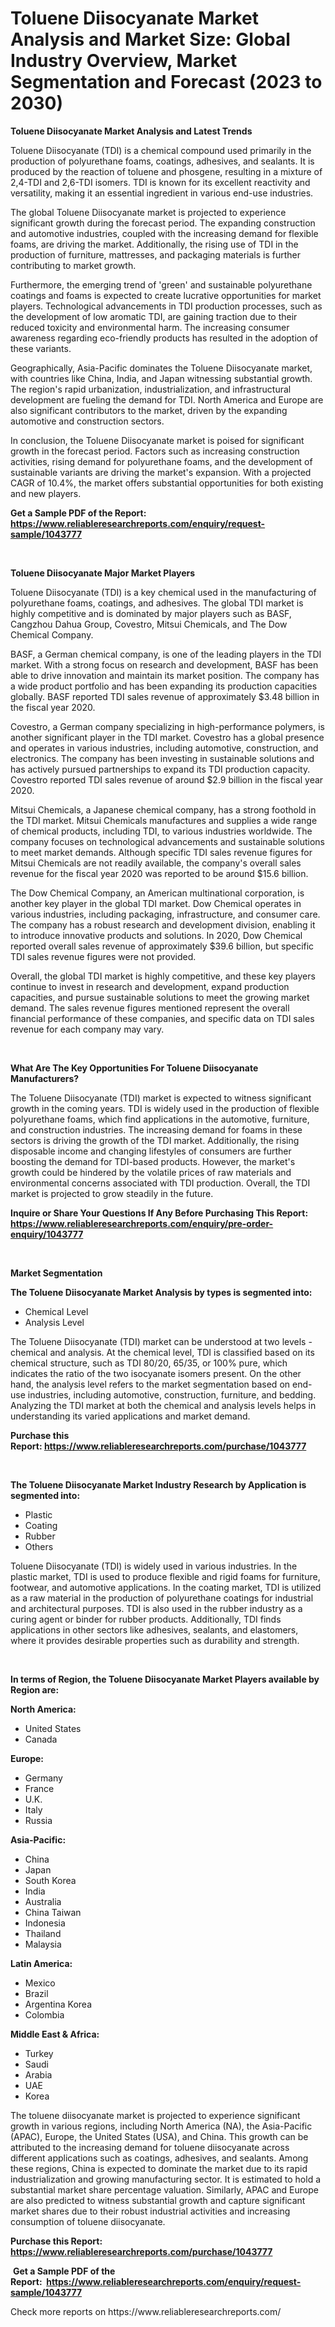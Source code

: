 <p><h1>Toluene Diisocyanate Market Analysis and Market Size: Global Industry Overview, Market Segmentation and Forecast (2023 to 2030)</h1></p><p><strong>Toluene Diisocyanate Market Analysis and Latest Trends</strong></p>
<p><p>Toluene Diisocyanate (TDI) is a chemical compound used primarily in the production of polyurethane foams, coatings, adhesives, and sealants. It is produced by the reaction of toluene and phosgene, resulting in a mixture of 2,4-TDI and 2,6-TDI isomers. TDI is known for its excellent reactivity and versatility, making it an essential ingredient in various end-use industries.</p><p>The global Toluene Diisocyanate market is projected to experience significant growth during the forecast period. The expanding construction and automotive industries, coupled with the increasing demand for flexible foams, are driving the market. Additionally, the rising use of TDI in the production of furniture, mattresses, and packaging materials is further contributing to market growth.</p><p>Furthermore, the emerging trend of 'green' and sustainable polyurethane coatings and foams is expected to create lucrative opportunities for market players. Technological advancements in TDI production processes, such as the development of low aromatic TDI, are gaining traction due to their reduced toxicity and environmental harm. The increasing consumer awareness regarding eco-friendly products has resulted in the adoption of these variants.</p><p>Geographically, Asia-Pacific dominates the Toluene Diisocyanate market, with countries like China, India, and Japan witnessing substantial growth. The region's rapid urbanization, industrialization, and infrastructural development are fueling the demand for TDI. North America and Europe are also significant contributors to the market, driven by the expanding automotive and construction sectors.</p><p>In conclusion, the Toluene Diisocyanate market is poised for significant growth in the forecast period. Factors such as increasing construction activities, rising demand for polyurethane foams, and the development of sustainable variants are driving the market's expansion. With a projected CAGR of 10.4%, the market offers substantial opportunities for both existing and new players.</p></p>
<p><strong>Get a Sample PDF of the Report:&nbsp; <a href="https://www.reliableresearchreports.com/enquiry/request-sample/1043777">https://www.reliableresearchreports.com/enquiry/request-sample/1043777</a></strong></p>
<p>&nbsp;</p>
<p><strong>Toluene Diisocyanate Major Market Players</strong></p>
<p><p>Toluene Diisocyanate (TDI) is a key chemical used in the manufacturing of polyurethane foams, coatings, and adhesives. The global TDI market is highly competitive and is dominated by major players such as BASF, Cangzhou Dahua Group, Covestro, Mitsui Chemicals, and The Dow Chemical Company.</p><p>BASF, a German chemical company, is one of the leading players in the TDI market. With a strong focus on research and development, BASF has been able to drive innovation and maintain its market position. The company has a wide product portfolio and has been expanding its production capacities globally. BASF reported TDI sales revenue of approximately $3.48 billion in the fiscal year 2020.</p><p>Covestro, a German company specializing in high-performance polymers, is another significant player in the TDI market. Covestro has a global presence and operates in various industries, including automotive, construction, and electronics. The company has been investing in sustainable solutions and has actively pursued partnerships to expand its TDI production capacity. Covestro reported TDI sales revenue of around $2.9 billion in the fiscal year 2020.</p><p>Mitsui Chemicals, a Japanese chemical company, has a strong foothold in the TDI market. Mitsui Chemicals manufactures and supplies a wide range of chemical products, including TDI, to various industries worldwide. The company focuses on technological advancements and sustainable solutions to meet market demands. Although specific TDI sales revenue figures for Mitsui Chemicals are not readily available, the company's overall sales revenue for the fiscal year 2020 was reported to be around $15.6 billion.</p><p>The Dow Chemical Company, an American multinational corporation, is another key player in the global TDI market. Dow Chemical operates in various industries, including packaging, infrastructure, and consumer care. The company has a robust research and development division, enabling it to introduce innovative products and solutions. In 2020, Dow Chemical reported overall sales revenue of approximately $39.6 billion, but specific TDI sales revenue figures were not provided.</p><p>Overall, the global TDI market is highly competitive, and these key players continue to invest in research and development, expand production capacities, and pursue sustainable solutions to meet the growing market demand. The sales revenue figures mentioned represent the overall financial performance of these companies, and specific data on TDI sales revenue for each company may vary.</p></p>
<p>&nbsp;</p>
<p><strong>What Are The Key Opportunities For Toluene Diisocyanate Manufacturers?</strong></p>
<p><p>The Toluene Diisocyanate (TDI) market is expected to witness significant growth in the coming years. TDI is widely used in the production of flexible polyurethane foams, which find applications in the automotive, furniture, and construction industries. The increasing demand for foams in these sectors is driving the growth of the TDI market. Additionally, the rising disposable income and changing lifestyles of consumers are further boosting the demand for TDI-based products. However, the market's growth could be hindered by the volatile prices of raw materials and environmental concerns associated with TDI production. Overall, the TDI market is projected to grow steadily in the future.</p></p>
<p><strong>Inquire or Share Your Questions If Any Before Purchasing This Report: <a href="https://www.reliableresearchreports.com/enquiry/pre-order-enquiry/1043777">https://www.reliableresearchreports.com/enquiry/pre-order-enquiry/1043777</a></strong></p>
<p>&nbsp;</p>
<p><strong>Market Segmentation</strong></p>
<p><strong>The Toluene Diisocyanate Market Analysis by types is segmented into:</strong></p>
<p><ul><li>Chemical Level</li><li>Analysis Level</li></ul></p>
<p><p>The Toluene Diisocyanate (TDI) market can be understood at two levels - chemical and analysis. At the chemical level, TDI is classified based on its chemical structure, such as TDI 80/20, 65/35, or 100% pure, which indicates the ratio of the two isocyanate isomers present. On the other hand, the analysis level refers to the market segmentation based on end-use industries, including automotive, construction, furniture, and bedding. Analyzing the TDI market at both the chemical and analysis levels helps in understanding its varied applications and market demand.</p></p>
<p><strong>Purchase this Report:&nbsp;<a href="https://www.reliableresearchreports.com/purchase/1043777">https://www.reliableresearchreports.com/purchase/1043777</a></strong></p>
<p>&nbsp;</p>
<p><strong>The Toluene Diisocyanate Market Industry Research by Application is segmented into:</strong></p>
<p><ul><li>Plastic</li><li>Coating</li><li>Rubber</li><li>Others</li></ul></p>
<p><p>Toluene Diisocyanate (TDI) is widely used in various industries. In the plastic market, TDI is used to produce flexible and rigid foams for furniture, footwear, and automotive applications. In the coating market, TDI is utilized as a raw material in the production of polyurethane coatings for industrial and architectural purposes. TDI is also used in the rubber industry as a curing agent or binder for rubber products. Additionally, TDI finds applications in other sectors like adhesives, sealants, and elastomers, where it provides desirable properties such as durability and strength.</p></p>
<p>&nbsp;</p>
<p><strong>In terms of Region, the Toluene Diisocyanate Market Players available by Region are:</strong></p>
<p>
    <p> <strong> North America: </strong>
        <ul>
            <li>United States</li>
            <li>Canada</li>
        </ul>
        </p> 
    <p> <strong> Europe: </strong>
        <ul>
            <li>Germany</li>
            <li>France</li>
            <li>U.K.</li>
            <li>Italy</li>
            <li>Russia</li>
        </ul>
        </p> 
    <p> <strong> Asia-Pacific: </strong>
        <ul>
            <li>China</li>
            <li>Japan</li>
            <li>South Korea</li>
            <li>India</li>
            <li>Australia</li>
            <li>China Taiwan</li>
            <li>Indonesia</li>
            <li>Thailand</li>
            <li>Malaysia</li>
        </ul>
        </p> 
    <p> <strong> Latin America: </strong>
        <ul>
            <li>Mexico</li>
            <li>Brazil</li>
            <li>Argentina Korea</li>
            <li>Colombia</li>
        </ul>
        </p> 
    <p> <strong> Middle East & Africa: </strong>
        <ul>
            <li>Turkey</li>
            <li>Saudi</li>
            <li>Arabia</li>
            <li>UAE</li>
            <li>Korea</li>
        </ul>
    </p>
    </p>
<p><p>The toluene diisocyanate market is projected to experience significant growth in various regions, including North America (NA), the Asia-Pacific (APAC), Europe, the United States (USA), and China. This growth can be attributed to the increasing demand for toluene diisocyanate across different applications such as coatings, adhesives, and sealants. Among these regions, China is expected to dominate the market due to its rapid industrialization and growing manufacturing sector. It is estimated to hold a substantial market share percentage valuation. Similarly, APAC and Europe are also predicted to witness substantial growth and capture significant market shares due to their robust industrial activities and increasing consumption of toluene diisocyanate.</p></p>
<p><strong>Purchase this Report: <a href="https://www.reliableresearchreports.com/purchase/1043777">https://www.reliableresearchreports.com/purchase/1043777</a></strong></p>
<p>&nbsp;<strong>Get a Sample PDF of the Report:&nbsp;&nbsp;<a href="https://www.reliableresearchreports.com/enquiry/request-sample/1043777">https://www.reliableresearchreports.com/enquiry/request-sample/1043777</a></strong></p>
<p><strong></strong></p>
<p>Check more reports on https://www.reliableresearchreports.com/</p>